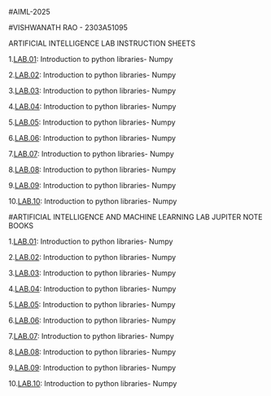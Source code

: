 #AIML-2025

#VISHWANATH RAO - 2303A51095

ARTIFICIAL INTELLIGENCE LAB INSTRUCTION SHEETS

1.[LAB.01](https://github.com/2303a51095/AIML/blob/main/AIML_A1%20(1).pdf): Introduction to python libraries- Numpy

2.[LAB.02](https://github.com/2303a51095/AIML/blob/main/AIML_A2.pdf): Introduction to python libraries- Numpy

3.[LAB.03](https://github.com/2303a51095/AIML/blob/main/AIML_A3.pdf): Introduction to python libraries- Numpy

4.[LAB.04](https://github.com/2303a51095/AIML/blob/main/AIML_A4.pdf): Introduction to python libraries- Numpy

5.[LAB.05](https://github.com/2303a51095/AIML/blob/main/AIML_A5.pdf): Introduction to python libraries- Numpy

6.[LAB.06](https://github.com/2303a51095/AIML/blob/main/AIML_A6.pdf): Introduction to python libraries- Numpy

7.[LAB.07](https://github.com/2303a51095/AIML/blob/main/AIML_A7.pdf): Introduction to python libraries- Numpy

8.[LAB.08](https://github.com/2303a51095/AIML/blob/main/AIML_A8.pdf): Introduction to python libraries- Numpy

9.[LAB.09](https://github.com/2303a51095/AIML/blob/main/AIML_A9.pdf): Introduction to python libraries- Numpy

10.[LAB.10](): Introduction to python libraries- Numpy

#ARTIFICIAL INTELLIGENCE AND MACHINE LEARNING LAB JUPITER NOTE BOOKS

1.[LAB.01](https://github.com/2303a51095/AIML/blob/main/AIML_LAB_01.ipynb): Introduction to python libraries- Numpy

2.[LAB.02](https://github.com/2303a51095/AIML/blob/main/Lab02_AIML_.ipynb): Introduction to python libraries- Numpy

3.[LAB.03](https://github.com/2303a51095/AIML/blob/main/Lab3_AIML.ipynb): Introduction to python libraries- Numpy

4.[LAB.04](https://github.com/2303a51095/AIML/blob/main/LAB_AIML_4.ipynb): Introduction to python libraries- Numpy

5.[LAB.05](https://github.com/2303a51095/AIML/blob/main/LAB_05_AIML.ipynb): Introduction to python libraries- Numpy

6.[LAB.06](https://github.com/2303a51095/AIML/blob/main/Lab_6_AIML.ipynb): Introduction to python libraries- Numpy

7.[LAB.07](https://github.com/2303a51095/AIML/blob/main/Lab-7_AIML.ipynb): Introduction to python libraries- Numpy

8.[LAB.08](https://github.com/2303a51095/AIML/blob/main/Lab-8_AIML%20(1).ipynb): Introduction to python libraries- Numpy

9.[LAB.09](https://github.com/2303a51095/AIML/blob/main/Lab-9_AIML.ipynb): Introduction to python libraries- Numpy

10.[LAB.10](): Introduction to python libraries- Numpy

